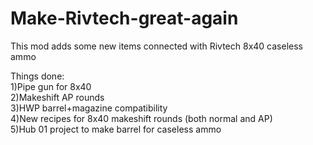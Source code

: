 # Make-Rivtech-great-again
This mod adds some new items connected with Rivtech 8x40 caseless ammo

Things done:  
1)Pipe gun for 8x40  
2)Makeshift AP rounds  
3)HWP barrel+magazine compatibility  
4)New recipes for 8x40 makeshift rounds (both normal and AP)  
5)Hub 01 project to make barrel for caseless ammo 
